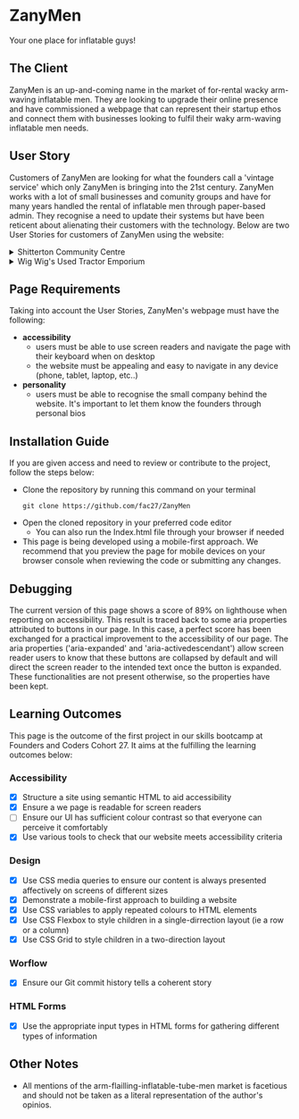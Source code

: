 # ZanyMen
Your one place for inflatable guys!

## The Client
ZanyMen is an up-and-coming name in the market of for-rental wacky arm-waving inflatable men. They are looking to upgrade their online presence and have commissioned a webpage that can represent their startup ethos and connect them with businesses looking to fulfil their waky arm-waving inflatable men needs.

## User Story
Customers of ZanyMen are looking for what the founders call a 'vintage service' which only ZanyMen is bringing into the 21st century. ZanyMen works with a lot of small businesses and comunity groups and have for many years handled the rental of inflatable men through paper-based admin. They recognise a need to update their systems but have been reticent about alienating their customers with the technology. Below are two User Stories for customers of ZanyMen using the website:

<details><summary>Shitterton Community Centre</summary>
The centre is run by community volunteers and regularly orders inflatable men from ZenyMen for special events, like car washes and church potlucks. Many of the volunteers are senior citizens or have some form of impairment, which means accessibility is of the highest importance to them. The Shitterton Community Centre is an esteemed long-time customer of ZanyMen and alienating them with a difficult-to-understand or uninviting website would be a great cost to the business.</details>

<details><summary>Wig Wig's Used Tractor Emporium</summary>
Wig Wig's used tractor emporium is an old-fashioned, family-owned used tractor dealorship that's served farmers in the area for several decades. The approachability of the family and their personal in every transaction are the staple of the business, as such, these are also the qualities they look for and value in their partnerships. It's important for ZanyMen that, while bringing the business to the 21st Century with an online presence, they still maintain a personal touch and approachable character, so as to not push away customers like Wig Wig's Used Tractor Emporium.</details>

## Page Requirements
Taking into account the User Stories, ZanyMen's webpage must have the following:
- **accessibility**
  - users must be able to use screen readers and navigate the page with their keyboard when on desktop
  - the website must be appealing and easy to navigate in any device (phone, tablet, laptop, etc..)
- **personality**
  - users must be able to recognise the small company behind the website. It's important to let them know the founders through personal bios

## Installation Guide
If you are given access and need to review or contribute to the project, follow the steps below:

- Clone the repository by running this command on your terminal
  ``` terminal
  git clone https://github.com/fac27/ZanyMen
  ```
- Open the cloned repository in your preferred code editor
  - You can also run the Index.html file through your browser if needed
- This page is being developed using a mobile-first approach. We recommend that you preview the page for mobile devices on your browser console when reviewing the code or submitting any changes.
  
## Debugging
The current version of this page shows a score of 89% on lighthouse when reporting on accessibility. This result is traced back to some aria properties attributed to buttons in our page. In this case, a perfect score has been exchanged for a practical improvement to the accessibility of our page. The aria properties ('aria-expanded' and 'aria-activedescendant') allow screen reader users to know that these buttons are collapsed by default and will direct the screen reader to the intended text once the button is expanded. These functionalities are not present otherwise, so the properties have been kept.

## Learning Outcomes
This page is the outcome of the first project in our skills bootcamp at Founders and Coders Cohort 27. It aims at the fulfilling the learning outcomes below:

### Accessibility
- [x] Structure a site using semantic HTML to aid accessibility
- [x] Ensure a we page is readable for screen readers
- [ ] Ensure our UI has sufficient colour contrast so that everyone can perceive it comfortably
- [x] Use various tools to check that our website meets accessibility criteria

### Design
- [x] Use CSS media queries to ensure our content is always presented affectively on screens of different sizes
- [x] Demonstrate a mobile-first approach to building a website
- [x] Use CSS variables to apply repeated colours to HTML elements
- [x] Use CSS Flexbox to style children in a single-dirrection layout (ie a row or a column)
- [x] Use CSS Grid to style children in a two-direction layout

### Worflow
- [x] Ensure our Git commit history tells a coherent story

### HTML Forms
- [x] Use the appropriate input types in HTML forms for gathering different types of information

## Other Notes

- All mentions of the arm-flailling-inflatable-tube-men market is facetious and should not be taken as a literal representation of the author's opinios.
